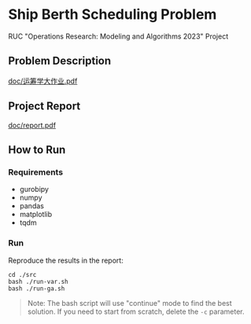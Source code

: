 # Ship Berth Scheduling Problem

RUC "Operations Research: Modeling and Algorithms 2023" Project

## Problem Description

[doc/运筹学大作业.pdf](doc/%E8%BF%90%E7%AD%B9%E5%AD%A6%E5%A4%A7%E4%BD%9C%E4%B8%9A.pdf)

## Project Report

[doc/report.pdf](doc/report.pdf)

## How to Run

### Requirements

- gurobipy
- numpy
- pandas
- matplotlib
- tqdm

### Run

Reproduce the results in the report:

```
cd ./src
bash ./run-var.sh
bash ./run-ga.sh
```

> Note: The bash script will use "continue" mode to find the best solution. If you need to start from scratch, delete the `-c` parameter.
